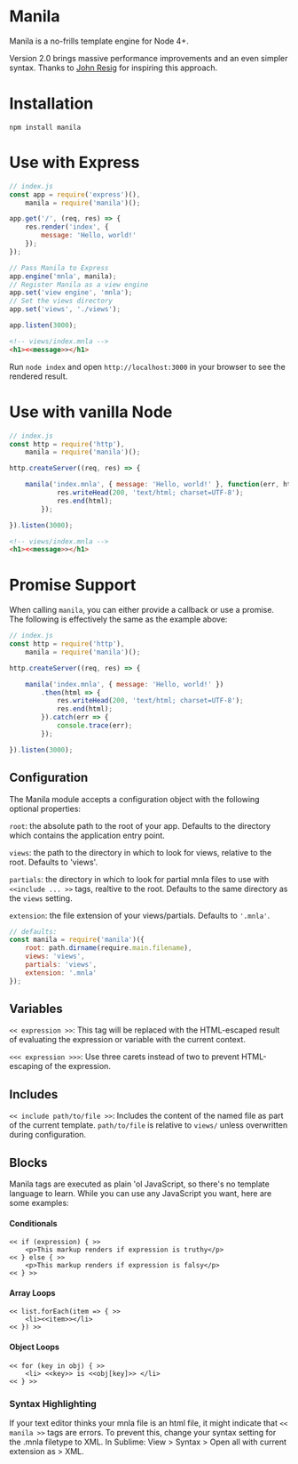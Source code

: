 # Manila

Manila is a no-frills template engine for Node 4+.

Version 2.0 brings massive performance improvements and an even simpler syntax. Thanks to [John Resig](http://ejohn.org/blog/javascript-micro-templating/) for inspiring this approach.

# Installation
```
npm install manila
```

# Use with Express

```javascript
// index.js
const app = require('express')(),
	manila = require('manila')();

app.get('/', (req, res) => {
	res.render('index', {
		message: 'Hello, world!'
	});
});

// Pass Manila to Express
app.engine('mnla', manila);
// Register Manila as a view engine
app.set('view engine', 'mnla');
// Set the views directory
app.set('views', './views');

app.listen(3000);
```

```html
<!-- views/index.mnla -->
<h1><<message>></h1>
```

Run `node index` and open `http://localhost:3000` in your browser to see the rendered result.

# Use with vanilla Node

```javascript
// index.js
const http = require('http'),
	manila = require('manila')();

http.createServer((req, res) => {

	manila('index.mnla', { message: 'Hello, world!' }, function(err, html) {
			res.writeHead(200, 'text/html; charset=UTF-8');
			res.end(html);
		});

}).listen(3000);
```

```html
<!-- views/index.mnla -->
<h1><<message>></h1>
```

# Promise Support

When calling `manila`, you can either provide a callback or use a promise. The following is effectively the same as the example above:

```javascript
// index.js
const http = require('http'),
	manila = require('manila')();

http.createServer((req, res) => {

	manila('index.mnla', { message: 'Hello, world!' })
		.then(html => {
			res.writeHead(200, 'text/html; charset=UTF-8');
			res.end(html);
		}).catch(err => {
        	console.trace(err);
        });

}).listen(3000);
```

## Configuration

The Manila module accepts a configuration object with the following optional properties:

`root`: the absolute path to the root of your app. Defaults to the directory which contains the application entry point.

`views`: the path to the directory in which to look for views, relative to the root. Defaults to 'views'.

`partials`: the directory in which to look for partial mnla files to use with `<<include ... >>` tags, realtive to the root. Defaults to the same directory as the `views` setting.

`extension`: the file extension of your views/partials. Defaults to `'.mnla'`.

```javascript
// defaults:
const manila = require('manila')({
	root: path.dirname(require.main.filename),
	views: 'views',
	partials: 'views',
	extension: '.mnla'
});
```

## Variables

`<< expression >>`: This tag will be replaced with the HTML-escaped result of evaluating the expression or variable with the current context. 

`<<< expression >>>`: Use three carets instead of two to prevent HTML-escaping of the expression.

## Includes

`<< include path/to/file >>`: Includes the content of the named file as part of the current template. `path/to/file` is relative to `views/` unless overwritten during configuration.

## Blocks

Manila tags are executed as plain 'ol JavaScript, so there's no template language to learn. While you can use any JavaScript you want, here are some examples:

#### Conditionals
```
<< if (expression) { >>
	<p>This markup renders if expression is truthy</p>
<< } else { >>
	<p>This markup renders if expression is falsy</p>
<< } >>
```

#### Array Loops

```
<< list.forEach(item => { >>
	<li><<item>></li>
<< }) >>
```

#### Object Loops

```
<< for (key in obj) { >>
	<li> <<key>> is <<obj[key]>> </li>
<< } >>
```

### Syntax Highlighting

If your text editor thinks your mnla file is an html file, it might indicate that `<< manila >>` tags are errors. To prevent this, change your syntax setting for the .mnla filetype to XML. In Sublime: View > Syntax > Open all with current extension as > XML.